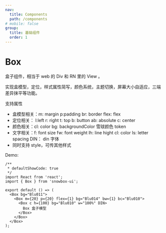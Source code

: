 ```yaml
---
nav:
  title: Components
  path: /components
# mobile: false
group:
  title: 基础组件
  order: 1
---
```


# Box

盒子组件，相当于 web 的 Div 和 RN 里的 View 。

实现盒模型，定位，样式属性简写，颜色系统，主题切换，屏幕大小自适应，三端差异抹平等功能。

支持属性

- 盒模型相关：m: margin p:padding br: border flex: flex
- 定位相关： l:left r: right t: top b: button ab: absolute c: center
- 颜色相关：cl: color bg: backgroundColor 雪球颜色 token
- 文字相关：f: font size fw: font weight lh: line hight cl: color ls: letter spacing DIN： din 字体
- 同时支持 style，可传其他样式

Demo:

```tsx
/**
 * defaultShowCode: true
 */
import React from 'react';
import { Box } from 'snowbox-ui';

export default () => (
  <Box bg="Blu011">
    <Box m={20} p={20} flex={1} bg="Blu014" bw={1} bc="Blu010">
      <Box c h={100} bg="Blu010" w="100%" DIN>
        Box 盒子模型
      </Box>
    </Box>
  </Box>
);
```

<API></API>
